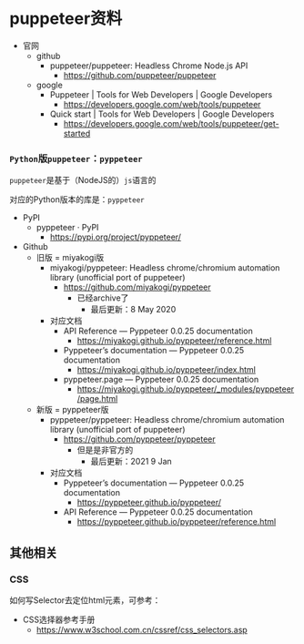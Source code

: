 # puppeteer资料

* 官网
  * github
    * puppeteer/puppeteer: Headless Chrome Node.js API
      * https://github.com/puppeteer/puppeteer
  * google
    * Puppeteer  |  Tools for Web Developers  |  Google Developers
      * https://developers.google.com/web/tools/puppeteer
    * Quick start | Tools for Web Developers | Google Developers
      * https://developers.google.com/web/tools/puppeteer/get-started

### `Python`版`puppeteer`：`pyppeteer`

`puppeteer`是基于（NodeJS的）`js`语言的

对应的Python版本的库是：`pyppeteer`

* PyPI
  * pyppeteer · PyPI
    * https://pypi.org/project/pyppeteer/
* Github
  * 旧版 = miyakogi版
    * miyakogi/pyppeteer: Headless chrome/chromium automation library (unofficial port of puppeteer)
      * https://github.com/miyakogi/pyppeteer
        * 已经archive了
          * 最后更新：8 May 2020
    * 对应文档
      * API Reference — Pyppeteer 0.0.25 documentation
        * https://miyakogi.github.io/pyppeteer/reference.html
      * Pyppeteer’s documentation — Pyppeteer 0.0.25 documentation
        * https://miyakogi.github.io/pyppeteer/index.html
      * pyppeteer.page — Pyppeteer 0.0.25 documentation
        * https://miyakogi.github.io/pyppeteer/_modules/pyppeteer/page.html
  * 新版 = pyppeteer版
    * pyppeteer/pyppeteer: Headless chrome/chromium automation library (unofficial port of puppeteer)
      * https://github.com/pyppeteer/pyppeteer
        * 但是是非官方的
          * 最后更新：2021  9 Jan
    * 对应文档
      * Pyppeteer’s documentation — Pyppeteer 0.0.25 documentation
        * https://pyppeteer.github.io/pyppeteer/
      * API Reference — Pyppeteer 0.0.25 documentation
        * https://pyppeteer.github.io/pyppeteer/reference.html

## 其他相关

### CSS

如何写Selector去定位html元素，可参考：

* CSS选择器参考手册
  * https://www.w3school.com.cn/cssref/css_selectors.asp
